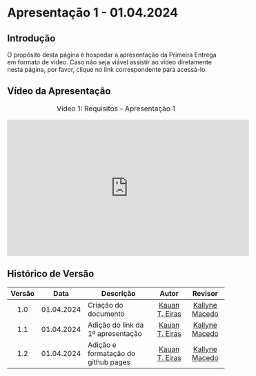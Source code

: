 # Apresentação 1 - 01.04.2024

## Introdução

O propósito desta página é hospedar a apresentação da Primeira Entrega em formato de vídeo. Caso não seja viável assistir ao vídeo diretamente nesta página, por favor, clique no link correspondente para acessá-lo.

## Vídeo da Apresentação


<center>
    <font size="3"><p>Vídeo 1: Requisitos - Apresentação 1</p></font>
    <iframe width="560" height="315" src="https://www.youtube.com/embed/7r3p0htB4_w" title="Apresentação 1" frameborder="0" allow="accelerometer; autoplay; clipboard-write; encrypted-media; gyroscope; picture-in-picture; web-share" allowfullscreen></iframe>
</center>

## Histórico de Versão

| Versão | Data | Descrição | Autor | Revisor
|:------:|:----:|-----------|:-----:|:------:
| 1.0 | 01.04.2024 | Criação do documento | [Kauan T. Eiras](https://github.com/kauaneiras) | [Kallyne Macedo](https://github.com/kalipassos)
| 1.1 | 01.04.2024 | Adição do link da 1º apresentação | [Kauan T. Eiras](https://github.com/kauaneiras) | [Kallyne Macedo](https://github.com/kalipassos)
| 1.2 | 01.04.2024 | Adição e formatação do github pages | [Kauan T. Eiras](https://github.com/kauaneiras) | [Kallyne Macedo](https://github.com/kalipassos)
